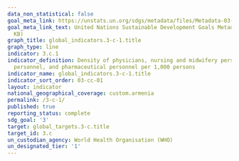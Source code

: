 ```yaml
---
data_non_statistical: false
goal_meta_link: https://unstats.un.org/sdgs/metadata/files/Metadata-03-0C-01.pdf
goal_meta_link_text: United Nations Sustainable Development Goals Metadata (PDF 207
  KB)
graph_title: global_indicators.3-c-1.title
graph_type: line
indicator: 3.c.1
indicator_definition: Density of physicians, nursing and midwifery personnel, dentistry
  personnel, and pharmaceutical personnel per 1,000 persons
indicator_name: global_indicators.3-c-1.title
indicator_sort_order: 03-cc-01
layout: indicator
national_geographical_coverage: custom.armenia
permalink: /3-c-1/
published: true
reporting_status: complete
sdg_goal: '3'
target: global_targets.3-c.title
target_id: 3.c
un_custodian_agency: World Health Organisation (WHO)
un_designated_tier: '1'
---
```

